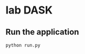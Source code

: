 # lab DASK

<!-- ![alt text](https://ineuron.ai/images/ineuron-logo.png) -->

## Run the application

```bash
python run.py
```
